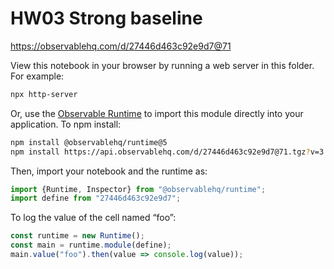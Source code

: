 # HW03 Strong baseline

https://observablehq.com/d/27446d463c92e9d7@71

View this notebook in your browser by running a web server in this folder. For
example:

~~~sh
npx http-server
~~~

Or, use the [Observable Runtime](https://github.com/observablehq/runtime) to
import this module directly into your application. To npm install:

~~~sh
npm install @observablehq/runtime@5
npm install https://api.observablehq.com/d/27446d463c92e9d7@71.tgz?v=3
~~~

Then, import your notebook and the runtime as:

~~~js
import {Runtime, Inspector} from "@observablehq/runtime";
import define from "27446d463c92e9d7";
~~~

To log the value of the cell named “foo”:

~~~js
const runtime = new Runtime();
const main = runtime.module(define);
main.value("foo").then(value => console.log(value));
~~~
